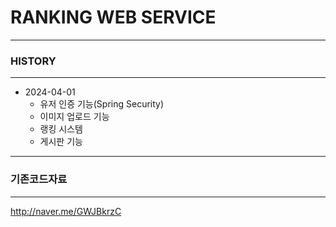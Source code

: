 # RANKING WEB SERVICE 
---
### HISTORY
---
- 2024-04-01
  - 유저 인증 기능(Spring Security)
  - 이미지 업로드 기능
  - 랭킹 시스템
  - 게시판 기능


---
### 기존코드자료
---
http://naver.me/GWJBkrzC

